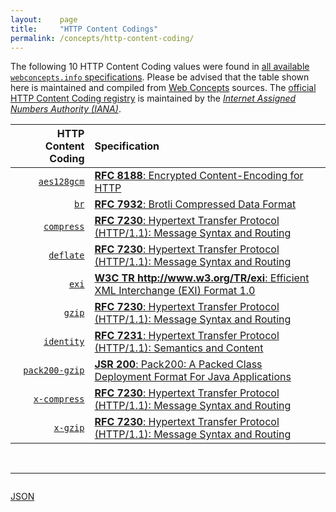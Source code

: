 ```yaml
---
layout:    page
title:     "HTTP Content Codings"
permalink: /concepts/http-content-coding/
---
```




The following 10 HTTP Content Coding values were found in [all available `webconcepts.info` specifications](/specs). Please be advised that the table shown here is maintained and compiled from [Web Concepts](/) sources. The [official HTTP Content Coding registry](http://www.iana.org/assignments/http-parameters/http-parameters.xhtml#content-coding) is maintained by the [*Internet Assigned Numbers Authority (IANA)*](http://www.iana.org/).

HTTP Content Coding | Specification
-------: | :-------
[`aes128gcm`](/concepts/http-content-coding/aes128gcm) | [**RFC 8188**: Encrypted Content-Encoding for HTTP](/specs/IETF/RFC/8188 "This memo introduces a content coding for HTTP that allows message payloads to be encrypted.")
[`br`](/concepts/http-content-coding/br) | [**RFC 7932**: Brotli Compressed Data Format](/specs/IETF/RFC/7932 "This specification defines a lossless compressed data format that compresses data using a combination of the LZ77 algorithm and Huffman coding, with efficiency comparable to the best currently available general-purpose compression methods.")
[`compress`](/concepts/http-content-coding/compress) | [**RFC 7230**: Hypertext Transfer Protocol (HTTP/1.1): Message Syntax and Routing](/specs/IETF/RFC/7230 "The Hypertext Transfer Protocol (HTTP) is an application-level protocol for distributed, collaborative, hypertext information systems. HTTP has been in use by the World Wide Web global information initiative since 1990. This document provides an overview of HTTP architecture and its associated terminology, defines the &#34;http&#34; and &#34;https&#34; Uniform Resource Identifier (URI) schemes, defines the HTTP/1.1 message syntax and parsing requirements, and describes general security concerns for implementations.")
[`deflate`](/concepts/http-content-coding/deflate) | [**RFC 7230**: Hypertext Transfer Protocol (HTTP/1.1): Message Syntax and Routing](/specs/IETF/RFC/7230 "The Hypertext Transfer Protocol (HTTP) is an application-level protocol for distributed, collaborative, hypertext information systems. HTTP has been in use by the World Wide Web global information initiative since 1990. This document provides an overview of HTTP architecture and its associated terminology, defines the &#34;http&#34; and &#34;https&#34; Uniform Resource Identifier (URI) schemes, defines the HTTP/1.1 message syntax and parsing requirements, and describes general security concerns for implementations.")
[`exi`](/concepts/http-content-coding/exi) | [**W3C TR http://www.w3.org/TR/exi**: Efficient XML Interchange (EXI) Format 1.0](/specs/W3C/TR/exi "This document is the specification of the Efficient XML Interchange (EXI) format. EXI is a very compact representation for the Extensible Markup Language (XML) Information Set that is intended to simultaneously optimize performance and the utilization of computational resources. The EXI format uses a hybrid approach drawn from the information and formal language theories, plus practical techniques verified by measurements, for entropy encoding XML information. Using a relatively simple algorithm, which is amenable to fast and compact implementation, and a small set of datatype representations, it reliably produces efficient encodings of XML event streams. The grammar production system and format definition of EXI are presented.")
[`gzip`](/concepts/http-content-coding/gzip) | [**RFC 7230**: Hypertext Transfer Protocol (HTTP/1.1): Message Syntax and Routing](/specs/IETF/RFC/7230 "The Hypertext Transfer Protocol (HTTP) is an application-level protocol for distributed, collaborative, hypertext information systems. HTTP has been in use by the World Wide Web global information initiative since 1990. This document provides an overview of HTTP architecture and its associated terminology, defines the &#34;http&#34; and &#34;https&#34; Uniform Resource Identifier (URI) schemes, defines the HTTP/1.1 message syntax and parsing requirements, and describes general security concerns for implementations.")
[`identity`](/concepts/http-content-coding/identity) | [**RFC 7231**: Hypertext Transfer Protocol (HTTP/1.1): Semantics and Content](/specs/IETF/RFC/7231 "The Hypertext Transfer Protocol (HTTP) is an application-level protocol for distributed, collaborative, hypertext information systems. This document defines the semantics of HTTP/1.1 messages as expressed by request methods, request header fields, response status codes, and response header fields, along with the payload of messages (metadata and body content) and mechanisms for content negotiation.")
[`pack200-gzip`](/concepts/http-content-coding/pack200-gzip) | [**JSR 200**: Pack200: A Packed Class Deployment Format For Java Applications](/specs/JCP/JSR/200 "This document specifies an archive format called &#34;Pack200&#34;. It is optimized for applications written in the Javatm programming language. Such applications are usually delivered as collections of classes, sometimes with associated resource files. This format allows any number (from one to hundreds of thousands) of Java classes to be encoded by a compressor, transmitted compactly in a single block of bytes, and decoded by a decompressor into equivalent Java class files. Because it can also represent class resources and other &#34;side files&#34;, it can serve as an alternative to the JAR archive for some deployment tasks, notably downloading Java applications.")
[`x-compress`](/concepts/http-content-coding/x-compress) | [**RFC 7230**: Hypertext Transfer Protocol (HTTP/1.1): Message Syntax and Routing](/specs/IETF/RFC/7230 "The Hypertext Transfer Protocol (HTTP) is an application-level protocol for distributed, collaborative, hypertext information systems. HTTP has been in use by the World Wide Web global information initiative since 1990. This document provides an overview of HTTP architecture and its associated terminology, defines the &#34;http&#34; and &#34;https&#34; Uniform Resource Identifier (URI) schemes, defines the HTTP/1.1 message syntax and parsing requirements, and describes general security concerns for implementations.")
[`x-gzip`](/concepts/http-content-coding/x-gzip) | [**RFC 7230**: Hypertext Transfer Protocol (HTTP/1.1): Message Syntax and Routing](/specs/IETF/RFC/7230 "The Hypertext Transfer Protocol (HTTP) is an application-level protocol for distributed, collaborative, hypertext information systems. HTTP has been in use by the World Wide Web global information initiative since 1990. This document provides an overview of HTTP architecture and its associated terminology, defines the &#34;http&#34; and &#34;https&#34; Uniform Resource Identifier (URI) schemes, defines the HTTP/1.1 message syntax and parsing requirements, and describes general security concerns for implementations.")

<br/>
<hr/>

<p style="float : left"><a href="../http-content-coding.json" title="JSON representing all values for this Web Concept">JSON</a></p>
